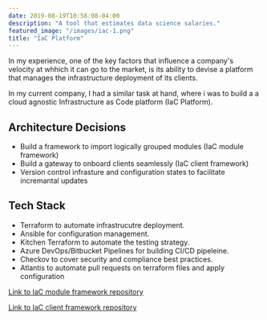 ```yaml
---
date: 2019-08-19T10:58:08-04:00
description: "A tool that estimates data science salaries."
featured_image: "/images/iac-1.png"
title: "IaC Platform"
---
```


In my experience, one of the key factors that influence a company's velocity at whhich it can go to the market, is its ability to devise a platform that manages the infrastructure deployment of its clients.

In my current company, I had a similar task at hand, where i was to build a a cloud agnostic Infrastructure as Code platform (IaC Platform).

<!-- Some of the key things to consider on the tech front
---
* Tool(s) to automate infrasture deployment and configuration management
* Test strategy to prevent incorrect deployment of configuration
* A CI/CD pipeline to consume deployment triggers
* Tool to check apparant security vulnerabilities
* Tool to deply infrastrucutre and configuration for clients incrementally -->

Architecture Decisions
---
* Build a framework to import logically grouped modules (IaC module framework)
* Build a gateway to onboard clients seamlessly (IaC client framework)
* Version control infrasture and configuration states to facilitate incremantal updates

Tech Stack
---
* Terraform to automate infrastrucutre deployment.
* Ansible for configuration management.
* Kitchen Terraform to automate the testing strategy.
* Azure DevOps/Bitbucket Pipelines for building CI/CD pipeleine.
* Checkov to cover security and compliance best practices.
* Atlantis to automate pull requests on terraform files and apply configuration

<!-- {{< figure src="/images/iac-1.png" >}}
{{< figure src="/images/iac-2.png" >}}
{{< figure src="/images/iac-3.png" >}} -->

[Link to IaC module framework repository](https://github.com/chatter19/iac_modules)

[Link to IaC client framework repository](https://github.com/chatter19/iac_clients)
